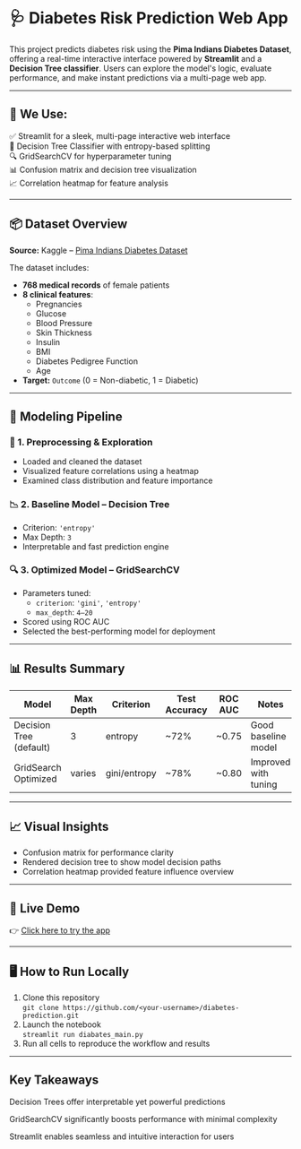 # 🩺 Diabetes Risk Prediction Web App

This project predicts diabetes risk using the **Pima Indians Diabetes Dataset**, offering a real-time interactive interface powered by **Streamlit** and a **Decision Tree classifier**. Users can explore the model's logic, evaluate performance, and make instant predictions via a multi-page web app.

---

## 🔧 We Use:

✅ Streamlit for a sleek, multi-page interactive web interface  
🧠 Decision Tree Classifier with entropy-based splitting  
🔍 GridSearchCV for hyperparameter tuning  
📊 Confusion matrix and decision tree visualization  
📈 Correlation heatmap for feature analysis  

---

## 📦 Dataset Overview

**Source:** Kaggle – [Pima Indians Diabetes Dataset](https://www.kaggle.com/datasets/uciml/pima-indians-diabetes-database)

The dataset includes:

- **768 medical records** of female patients  
- **8 clinical features**:
  - Pregnancies  
  - Glucose  
  - Blood Pressure  
  - Skin Thickness  
  - Insulin  
  - BMI  
  - Diabetes Pedigree Function  
  - Age  
- **Target:** `Outcome` (0 = Non-diabetic, 1 = Diabetic)

---

## 🧠 Modeling Pipeline

### 📌 1. Preprocessing & Exploration

- Loaded and cleaned the dataset  
- Visualized feature correlations using a heatmap  
- Examined class distribution and feature importance  

### 📉 2. Baseline Model – Decision Tree

- Criterion: `'entropy'`  
- Max Depth: `3`  
- Interpretable and fast prediction engine  

### 🔍 3. Optimized Model – GridSearchCV

- Parameters tuned:
  - `criterion`: `'gini'`, `'entropy'`  
  - `max_depth`: `4–20`  
- Scored using ROC AUC  
- Selected the best-performing model for deployment  

---

## 📊 Results Summary

| Model                   | Max Depth | Criterion | Test Accuracy | ROC AUC | Notes                    |
|------------------------|-----------|-----------|----------------|---------|--------------------------|
| Decision Tree (default)| 3         | entropy   | ~72%           | ~0.75   | Good baseline model      |
| GridSearch Optimized   | varies    | gini/entropy | ~78%       | ~0.80   | Improved with tuning     |

---

## 📈 Visual Insights

- Confusion matrix for performance clarity  
- Rendered decision tree to show model decision paths  
- Correlation heatmap provided feature influence overview  

---

## 🚀 Live Demo

👉 [Click here to try the app](https://share.streamlit.io/aarshdesai-ds/diabetes-prediction/main/app.py)

---

## 🖥️ How to Run Locally

1. Clone this repository  
   `git clone https://github.com/<your-username>/diabetes-prediction.git`
2. Launch the notebook  
   `streamlit run diabates_main.py`
3. Run all cells to reproduce the workflow and results


---



## Key Takeaways
Decision Trees offer interpretable yet powerful predictions

GridSearchCV significantly boosts performance with minimal complexity

Streamlit enables seamless and intuitive interaction for users
